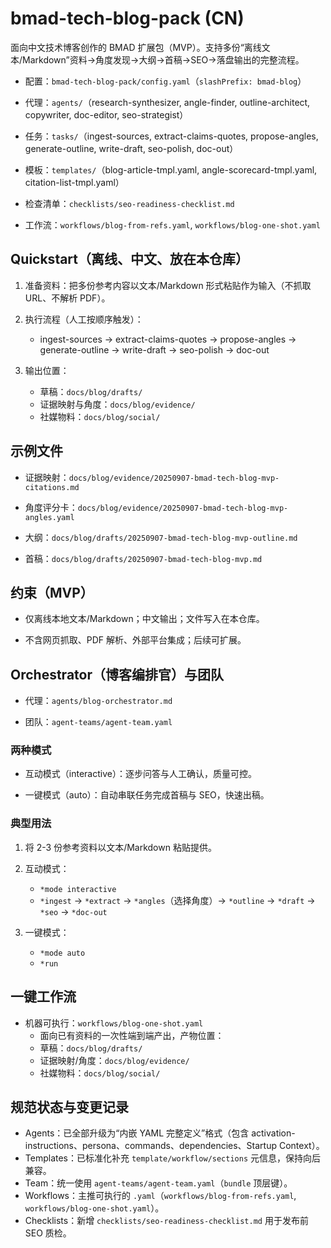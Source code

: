 # bmad-tech-blog-pack (CN)

面向中文技术博客创作的 BMAD 扩展包（MVP）。支持多份“离线文本/Markdown”资料→角度发现→大纲→首稿→SEO→落盘输出的完整流程。

- 配置：`bmad-tech-blog-pack/config.yaml`（`slashPrefix: bmad-blog`）

- 代理：`agents/`（research-synthesizer, angle-finder, outline-architect, copywriter, doc-editor, seo-strategist）

- 任务：`tasks/`（ingest-sources, extract-claims-quotes, propose-angles, generate-outline, write-draft, seo-polish, doc-out）

- 模板：`templates/`（blog-article-tmpl.yaml, angle-scorecard-tmpl.yaml, citation-list-tmpl.yaml）

- 检查清单：`checklists/seo-readiness-checklist.md`

- 工作流：`workflows/blog-from-refs.yaml`, `workflows/blog-one-shot.yaml`

## Quickstart（离线、中文、放在本仓库）

1. 准备资料：把多份参考内容以文本/Markdown 形式粘贴作为输入（不抓取 URL、不解析 PDF）。

2. 执行流程（人工按顺序触发）：
   - ingest-sources → extract-claims-quotes → propose-angles → generate-outline → write-draft → seo-polish → doc-out

3. 输出位置：
   - 草稿：`docs/blog/drafts/`
   - 证据映射与角度：`docs/blog/evidence/`
   - 社媒物料：`docs/blog/social/`

## 示例文件

- 证据映射：`docs/blog/evidence/20250907-bmad-tech-blog-mvp-citations.md`

- 角度评分卡：`docs/blog/evidence/20250907-bmad-tech-blog-mvp-angles.yaml`

- 大纲：`docs/blog/drafts/20250907-bmad-tech-blog-mvp-outline.md`

- 首稿：`docs/blog/drafts/20250907-bmad-tech-blog-mvp.md`

## 约束（MVP）

- 仅离线本地文本/Markdown；中文输出；文件写入在本仓库。

- 不含网页抓取、PDF 解析、外部平台集成；后续可扩展。

## Orchestrator（博客编排官）与团队

- 代理：`agents/blog-orchestrator.md`

- 团队：`agent-teams/agent-team.yaml`

### 两种模式

- 互动模式（interactive）：逐步问答与人工确认，质量可控。

- 一键模式（auto）：自动串联任务完成首稿与 SEO，快速出稿。

### 典型用法

1) 将 2-3 份参考资料以文本/Markdown 粘贴提供。

2) 互动模式：
   - `*mode interactive`
   - `*ingest` → `*extract` → `*angles`（选择角度）→ `*outline` → `*draft` → `*seo` → `*doc-out`

3) 一键模式：
   - `*mode auto`
   - `*run`

## 一键工作流

- 机器可执行：`workflows/blog-one-shot.yaml`
  - 面向已有资料的一次性端到端产出，产物位置：
  - 草稿：`docs/blog/drafts/`
  - 证据映射/角度：`docs/blog/evidence/`
  - 社媒物料：`docs/blog/social/`

## 规范状态与变更记录

- Agents：已全部升级为“内嵌 YAML 完整定义”格式（包含 activation-instructions、persona、commands、dependencies、Startup Context）。
- Templates：已标准化补充 `template/workflow/sections` 元信息，保持向后兼容。
- Team：统一使用 `agent-teams/agent-team.yaml`（`bundle` 顶层键）。
- Workflows：主推可执行的 `.yaml`（`workflows/blog-from-refs.yaml`, `workflows/blog-one-shot.yaml`）。
- Checklists：新增 `checklists/seo-readiness-checklist.md` 用于发布前 SEO 质检。
